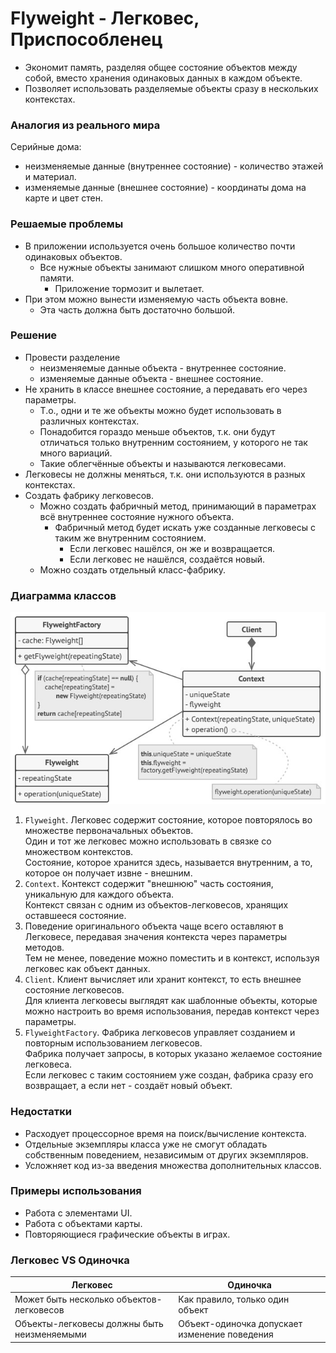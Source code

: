 ﻿# Flyweight - Легковес, Приспособленец
* Экономит память, разделяя общее состояние объектов между собой, вместо хранения одинаковых данных в каждом объекте.
* Позволяет использовать разделяемые объекты сразу в нескольких контекстах.

### Аналогия из реального мира
Серийные дома:
* неизменяемые данные (внутреннее состояние) - количество этажей и материал.
* изменяемые данные (внешнее состояние) - координаты дома на карте и цвет стен.

### Решаемые проблемы
* В приложении используется очень большое количество почти одинаковых объектов.
  * Все нужные объекты занимают слишком много оперативной памяти.
    * Приложение тормозит и вылетает.
* При этом можно вынести изменяемую часть объекта вовне.
  * Эта часть должна быть достаточно большой.

### Решение
* Провести разделение
  * неизменяемые данные объекта - внутреннее состояние.
  * изменяемые данные объекта - внешнее состояние.
* Не хранить в классе внешнее состояние, а передавать его через параметры.
  * Т.о., одни и те же объекты можно будет использовать в различных контекстах.
  * Понадобится гораздо меньше объектов, т.к. они будут отличаться только внутренним состоянием, у которого не так много вариаций.
  * Такие облегчённые объекты и называются легковесами.
* Легковесы не должны меняться, т.к. они используются в разных контекстах.
* Создать фабрику легковесов.
  * Можно создать фабричный метод, принимающий в параметрах всё внутреннее состояние нужного объекта.
    * Фабричный метод будет искать уже созданные легковесы с таким же внутренним состоянием.
      * Если легковес нашёлся, он же и возвращается.
      * Если легковес не нашёлся, создаётся новый.
  * Можно создать отдельный класс-фабрику.

### Диаграмма классов
![Class diagram](Flyweight.jpg)
1. `Flyweight`. Легковес содержит состояние, которое повторялось во множестве первоначальных объектов.  
Один и тот же легковес можно использовать в связке со множеством контекстов.  
Состояние, которое хранится здесь, называется внутренним, а то, которое он получает извне - внешним.
2. `Context`. Контекст содержит "внешнюю" часть состояния, уникальную для каждого объекта.  
Контекст связан с одним из объектов-легковесов, хранящих оставшееся состояние.
3. Поведение оригинального объекта чаще всего оставляют в Легковесе, передавая значения контекста через параметры методов.  
Тем не менее, поведение можно поместить и в контекст, используя легковес как объект данных.
4. `Client`. Клиент вычисляет или хранит контекст, то есть внешнее состояние легковесов.  
Для клиента легковесы выглядят как шаблонные объекты, которые можно настроить во время использования, передав контекст через параметры.
5. `FlyweightFactory`. Фабрика легковесов управляет созданием и повторным использованием легковесов.  
Фабрика получает запросы, в которых указано желаемое состояние легковеса.  
Если легковес с таким состоянием уже создан, фабрика сразу его возвращает, а если нет - создаёт новый объект.

### Недостатки
* Расходует процессорное время на поиск/вычисление контекста.
* Отдельные экземпляры класса уже не смогут обладать собственным поведением, независимым от других экземпляров.
* Усложняет код из-за введения множества дополнительных классов.

### Примеры использования
* Работа с элементами UI.
* Работа с объектами карты.
* Повторяющиеся графические объекты в играх.

### Легковес VS Одиночка
| Легковес                                    | Одиночка                                      |
|---------------------------------------------|-----------------------------------------------|
| Может быть несколько объектов-легковесов    | Как правило, только один объект               |
| Объекты-легковесы должны быть неизменяемыми | Объект-одиночка допускает изменение поведения |
